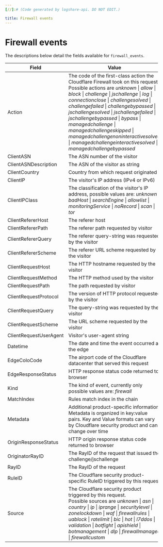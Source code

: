 ```yaml
---
[//]:# (Code generated by logshare-api. DO NOT EDIT.)

title: Firewall events
---
```


# Firewall events

The descriptions below detail the fields available for `firewall_events`.

<TableWrap>

| Field                  | Value                                                                                                                                                                                                                                                                                                                                                                                                                                                                                                                                                                                                                                                                | Type          |
| ---------------------- | -------------------------------------------------------------------------------------------------------------------------------------------------------------------------------------------------------------------------------------------------------------------------------------------------------------------------------------------------------------------------------------------------------------------------------------------------------------------------------------------------------------------------------------------------------------------------------------------------------------------------------------------------------------------- | ------------- |
| Action                 | The code of the first-class action the Cloudflare Firewall took on this request. <br />Possible actions are <em>unknown</em> \| <em>allow</em> \| <em>block</em> \| <em>challenge</em> \| <em>jschallenge</em> \| <em>log</em> \| <em>connectionclose</em> \| <em>challengesolved</em> \| <em>challengefailed</em> \| <em>challengebypassed</em> \| <em>jschallengesolved</em> \| <em>jschallengefailed</em> \| <em>jschallengebypassed</em> \| <em>bypass</em> \| <em>managedchallenge</em> \| <em>managedchallengeskipped</em> \| <em>managedchallengenoninteractivesolved</em> \| <em>managedchallengeinteractivesolved</em> \| <em>managedchallengebypassed</em> | string        |
| ClientASN              | The ASN number of the visitor                                                                                                                                                                                                                                                                                                                                                                                                                                                                                                                                                                                                                                        | int           |
| ClientASNDescription   | The ASN of the visitor as string                                                                                                                                                                                                                                                                                                                                                                                                                                                                                                                                                                                                                                     | string        |
| ClientCountry          | Country from which request originated                                                                                                                                                                                                                                                                                                                                                                                                                                                                                                                                                                                                                                | string        |
| ClientIP               | The visitor's IP address (IPv4 or IPv6)                                                                                                                                                                                                                                                                                                                                                                                                                                                                                                                                                                                                                              | string        |
| ClientIPClass          | The classification of the visitor's IP address, possible values are: <em>unknown</em> \| <em>badHost</em> \| <em>searchEngine</em> \| <em>allowlist</em> \| <em>monitoringService</em> \| <em>noRecord</em> \| <em>scan</em> \| <em>tor</em>                                                                                                                                                                                                                                                                                                                                                                                                                         | string        |
| ClientRefererHost      | The referer host                                                                                                                                                                                                                                                                                                                                                                                                                                                                                                                                                                                                                                                     | string        |
| ClientRefererPath      | The referer path requested by visitor                                                                                                                                                                                                                                                                                                                                                                                                                                                                                                                                                                                                                                | string        |
| ClientRefererQuery     | The referer query-string was requested by the visitor                                                                                                                                                                                                                                                                                                                                                                                                                                                                                                                                                                                                                | string        |
| ClientRefererScheme    | The referer URL scheme requested by the visitor                                                                                                                                                                                                                                                                                                                                                                                                                                                                                                                                                                                                                      | string        |
| ClientRequestHost      | The HTTP hostname requested by the visitor                                                                                                                                                                                                                                                                                                                                                                                                                                                                                                                                                                                                                           | string        |
| ClientRequestMethod    | The HTTP method used by the visitor                                                                                                                                                                                                                                                                                                                                                                                                                                                                                                                                                                                                                                  | string        |
| ClientRequestPath      | The path requested by visitor                                                                                                                                                                                                                                                                                                                                                                                                                                                                                                                                                                                                                                        | string        |
| ClientRequestProtocol  | The version of HTTP protocol requested by the visitor                                                                                                                                                                                                                                                                                                                                                                                                                                                                                                                                                                                                                | string        |
| ClientRequestQuery     | The query-string was requested by the visitor                                                                                                                                                                                                                                                                                                                                                                                                                                                                                                                                                                                                                        | string        |
| ClientRequestScheme    | The URL scheme requested by the visitor                                                                                                                                                                                                                                                                                                                                                                                                                                                                                                                                                                                                                              | string        |
| ClientRequestUserAgent | Visitor's user-agent string                                                                                                                                                                                                                                                                                                                                                                                                                                                                                                                                                                                                                                          | string        |
| Datetime               | The date and time the event occurred at the edge                                                                                                                                                                                                                                                                                                                                                                                                                                                                                                                                                                                                                     | int or string |
| EdgeColoCode           | The airport code of the Cloudflare datacenter that served this request                                                                                                                                                                                                                                                                                                                                                                                                                                                                                                                                                                                               | string        |
| EdgeResponseStatus     | HTTP response status code returned to browser                                                                                                                                                                                                                                                                                                                                                                                                                                                                                                                                                                                                                        | int           |
| Kind                   | The kind of event, currently only possible values are: <em>firewall</em>                                                                                                                                                                                                                                                                                                                                                                                                                                                                                                                                                                                             | string        |
| MatchIndex             | Rules match index in the chain                                                                                                                                                                                                                                                                                                                                                                                                                                                                                                                                                                                                                                       | int           |
| Metadata               | Additional product-specific information. Metadata is organized in key:value pairs. Key and Value formats can vary by Cloudflare security product and can change over time                                                                                                                                                                                                                                                                                                                                                                                                                                                                                            | object        |
| OriginResponseStatus   | HTTP origin response status code returned to browser                                                                                                                                                                                                                                                                                                                                                                                                                                                                                                                                                                                                                 | int           |
| OriginatorRayID        | The RayID of the request that issued the challenge/jschallenge                                                                                                                                                                                                                                                                                                                                                                                                                                                                                                                                                                                                       | string        |
| RayID                  | The RayID of the request                                                                                                                                                                                                                                                                                                                                                                                                                                                                                                                                                                                                                                             | string        |
| RuleID                 | The Cloudflare security product-specific RuleID triggered by this request                                                                                                                                                                                                                                                                                                                                                                                                                                                                                                                                                                                            | string        |
| Source                 | The Cloudflare security product triggered by this request. <br />Possible sources are <em>unknown</em> \| <em>asn</em> \| <em>country</em> \| <em>ip</em> \| <em>iprange</em> \| <em>securitylevel</em> \| <em>zonelockdown</em> \| <em>waf</em> \| <em>firewallrules</em> \| <em>uablock</em> \| <em>ratelimit</em> \| <em>bic</em> \| <em>hot</em> \| <em>l7ddos</em> \| <em>validation</em> \| <em>botfight</em> \| <em>apishield</em> \| <em>botmanagement</em> \| <em>dlp</em> \| <em>firewallmanaged</em> \| <em>firewallcustom</em>                                                                                                                           | string        |

</TableWrap>
